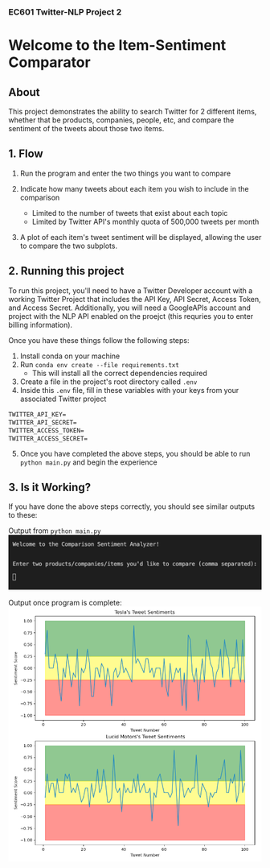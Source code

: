 ### EC601 Twitter-NLP Project 2

# Welcome to the Item-Sentiment Comparator


## About
This project demonstrates the ability to search Twitter for 2 different items, whether that be products, companies, people, etc, and compare the sentiment of the tweets about those two items.

## 1. Flow
1. Run the program and enter the two things you want to compare
   
2. Indicate how many tweets about each item you wish to include in the comparison
   - Limited to the number of tweets that exist about each topic
   - Limited by Twitter API's monthly quota of 500,000 tweets per month

3. A plot of each item's tweet sentiment will be displayed, allowing the user to compare the two subplots.

## 2. Running this project
To run this project, you'll need to have a Twitter Developer account with a working Twitter Project that includes the API Key, API Secret, Access Token, and Access Secret. Additionally, you will need a GoogleAPIs account and project with the NLP API enabled on the proejct (this requries you to enter billing information).

Once you have these things follow the following steps:
1. Install conda on your machine
2. Run `conda env create --file requirements.txt`
   - This will install all the correct dependencies required
3. Create a file in the project's root directory called `.env`
4. Inside this `.env` file, fill in these variables with your keys from your associated Twitter project
```
TWITTER_API_KEY=
TWITTER_API_SECRET=
TWITTER_ACCESS_TOKEN=
TWITTER_ACCESS_SECRET=
```
5. Once you have completed the above steps, you should be able to run `python main.py` and begin the experience

## 3. Is it Working?
If you have done the above steps correctly, you should see similar outputs to these:

Output from `python main.py`
![](Screen%20Shot%202021-10-21%20at%209.36.30%20PM.png)

Output once program is complete:
![](Screen%20Shot%202021-10-21%20at%209.42.40%20PM.png)
